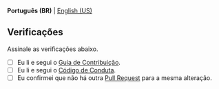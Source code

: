 **Português (BR)** | [English (US)](PULL_REQUEST_TEMPLATE/PULL_REQUEST-en-US.md)

## Verificações

Assinale as verificações abaixo.

* [ ] Eu li e segui o [Guia de Contribuição](.github/CONTRIBUTING.md).
* [ ] Eu li e segui o [Código de Conduta](.github/CODE_OF_CONDUCT.md).
* [ ] Eu confirmei que não há outra [Pull Request](/pulls) para a mesma alteração.
